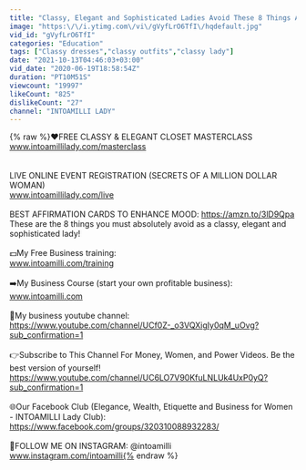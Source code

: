 ```yaml
---
title: "Classy, Elegant and Sophisticated Ladies Avoid These 8 Things AT ALL COSTS"
image: "https:\/\/i.ytimg.com\/vi\/gVyfLrO6TfI\/hqdefault.jpg"
vid_id: "gVyfLrO6TfI"
categories: "Education"
tags: ["Classy dresses","classy outfits","classy lady"]
date: "2021-10-13T04:46:03+03:00"
vid_date: "2020-06-19T18:58:54Z"
duration: "PT10M51S"
viewcount: "19997"
likeCount: "825"
dislikeCount: "27"
channel: "INTOAMILLI LADY"
---
```

{% raw %}❤️FREE CLASSY &amp; ELEGANT CLOSET MASTERCLASS<br />www.intoamillilady.com/masterclass<br /><br /><br />LIVE ONLINE EVENT REGISTRATION  (SECRETS OF A MILLION DOLLAR WOMAN)<br />www.intoamillilady.com/live<br /><br />BEST AFFIRMATION CARDS TO ENHANCE MOOD: <a rel="nofollow" target="blank" href="https://amzn.to/3lD9Qpa">https://amzn.to/3lD9Qpa</a><br />These are the 8 things you must absolutely avoid as a classy, elegant and sophisticated lady!<br /><br />💵My Free Business training:<br />www.intoamilli.com/training<br /><br />➡️My Business Course (start your own profitable business):<br />www.intoamilli.com<br /><br />📸My business youtube channel:<br /><a rel="nofollow" target="blank" href="https://www.youtube.com/channel/UCf0Z-_o3VQXigIy0qM_uOvg?sub_confirmation=1">https://www.youtube.com/channel/UCf0Z-_o3VQXigIy0qM_uOvg?sub_confirmation=1</a><br /><br />👉Subscribe to This Channel For Money, Women, and Power Videos. Be the best version of yourself!<br /><a rel="nofollow" target="blank" href="https://www.youtube.com/channel/UC6LO7V90KfuLNLUk4UxP0yQ?sub_confirmation=1">https://www.youtube.com/channel/UC6LO7V90KfuLNLUk4UxP0yQ?sub_confirmation=1</a><br /><br />🌐Our Facebook Club (Elegance, Wealth, Etiquette and Business for Women - INTOAMILLI Lady Club):<br /><a rel="nofollow" target="blank" href="https://www.facebook.com/groups/320310088932283/">https://www.facebook.com/groups/320310088932283/</a><br /><br />📱FOLLOW ME ON INSTAGRAM: @intoamilli<br />www.instagram.com/intoamilli{% endraw %}
